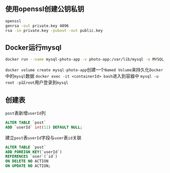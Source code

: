 ## 使用openssl创建公钥私钥

```bash
openssl
genrsa -out private.key 4096
rsa -in private.key -pubout -out public.key
```

## Docker运行mysql

```bash
docker run --name mysql-photo-app -v photo-app:/var/lib/mysql -e MYSQL_ROOT_PASSWORD=iivuuvii0621 -dp 3306:3306 mysql:8
```
`docker volume create mysql-photo-app`创建一个`Named Volume`来持久化`Docker`中的`mysql`数据
`docker exec -it <containerId> bash`进入到容器中
`mysql -u root -p`以`root`用户登录到`mysql`

## 创建表

`post`表新增`userId`列
```sql
ALTER TABLE `post`
ADD `userId` int(11) DEFAULT NULL;
```
建立`post`表`userId`字段与`user`表`id`关联
```sql
ALTER TABLE `post`
ADD FOREIGN KEY(`userId`)
REFERENCES `user`(`id`)
ON DELETE NO ACTION
ON UPDATE NO ACTION;
```